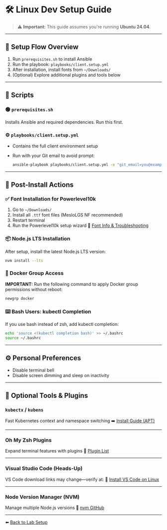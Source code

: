 # 🛠️ Linux Dev Setup Guide

> ⚠️ **Important:**
> This guide assumes you're running **Ubuntu 24.04**.

---

## 📁 Setup Flow Overview

1. Run `prerequisites.sh` to install Ansible
2. Run the playbook: `playbooks/client.setup.yml`
3. After installation, install fonts from `~/Downloads/`
4. (Optional) Explore additional plugins and tools below

---

## 📜 Scripts

### 🟢 `prerequisites.sh`

Installs Ansible and required dependencies. Run this first.

### ⚙️ `playbooks/client.setup.yml`

* Contains the full client environment setup
* Run with your Git email to avoid prompt:

  ```sh
  ansible-playbook playbooks/client.setup.yml -e "git_email=you@example.com"
  ```

---

## 🧠 Post-Install Actions

### ✅ Font Installation for Powerlevel10k

1. Go to `~/Downloads/`
2. Install all `.ttf` font files (MesloLGS NF recommended)
3. Restart terminal
4. Run the Powerlevel10k setup wizard
   🔗 [Font Info & Troubleshooting](https://github.com/romkatv/powerlevel10k#oh-my-zsh)

### 📦 Node.js LTS Installation

After setup, install the latest Node.js LTS version:

```sh
nvm install --lts
```

### 🐳 Docker Group Access

**IMPORTANT:** Run the following command to apply Docker group permissions without reboot:

```sh
newgrp docker
```

### ⌨️ Bash Users: kubectl Completion

If you use bash instead of zsh, add kubectl completion:

```bash
echo 'source <(kubectl completion bash)' >> ~/.bashrc
source ~/.bashrc
```

---

## ⚙️ Personal Preferences

* Disable terminal bell
* Disable screen dimming and sleep on inactivity

---

## 🔌 Optional Tools & Plugins

### `kubectx` / `kubens`

Fast Kubernetes context and namespace switching
➡️ [Install Guide (APT)](https://github.com/ahmetb/kubectx?tab=readme-ov-file#apt-debian)

---

### Oh My Zsh Plugins

Expand terminal features with plugins
🔗 [Plugin List](https://github.com/ohmyzsh/ohmyzsh/tree/master/plugins)

---

### Visual Studio Code (Heads-Up)

VS Code download links may change—verify at:
🔗 [Install VS Code on Linux](https://code.visualstudio.com/docs/setup/linux#_install-vs-code-on-linux)

---

### Node Version Manager (NVM)

Manage multiple Node.js versions
🔗 [nvm GitHub](https://github.com/nvm-sh/nvm)

---

⬅️ [Back to Lab Setup](../README.md)
